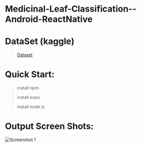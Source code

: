 # Medicinal-Leaf-Classification--Android-ReactNative

# DataSet (kaggle)
>
>[Dataset](https://www.kaggle.com/datasets/aryashah2k/indian-medicinal-leaves-dataset)



# Quick Start:
> install npm
> 
> install expo
> 
> install node js

# Output Screen Shots:

![Screenshot 1](https://github.com/HARISH-B-2001/Medicinal-Leaf-Classification--Android-/edit/main/Output/splash.png?raw=true)
